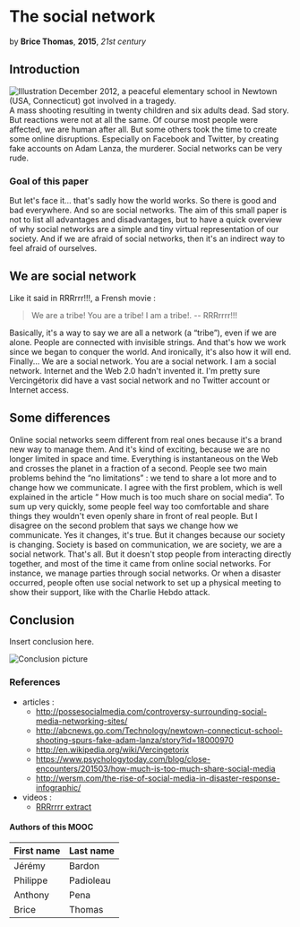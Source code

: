 # The social network

by **Brice Thomas**, __2015__, *21st century*

## Introduction

![Illustration](http://www.algoritma.it/assets/social-network.jpeg)
December 2012, a peaceful elementary school in Newtown (USA, Connecticut) got involved in a tragedy.  
A mass shooting resulting in twenty children and six adults dead. Sad story. But reactions were not at all the same. Of course most people were affected, we are human after all. But some others took the time to create some online disruptions. Especially on Facebook and Twitter, by creating fake accounts on Adam Lanza, the murderer. Social networks can be very rude.

### Goal of this paper

But let's face it... that's sadly how the world works. So there is good and bad everywhere. And so are social networks. The aim of this small paper is not to list all advantages and disadvantages, but to have a quick overview of why social networks are a simple and tiny virtual representation of our society. And if we are afraid of social networks, then it's an indirect way to feel
afraid of ourselves.

## We are social network

Like it said in RRRrrr!!!, a Frensh movie :

> We are a tribe! You are a tribe! I am a tribe!. -- RRRrrrr!!!

Basically, it's a way to say we are all a network (a “tribe”), even if we are alone. People are connected with invisible strings. And that's how we work since we began to conquer the world. And ironically, it's also how it will end. Finally... We are a social network. You are a social network. I am a social network. Internet and the Web 2.0 hadn't invented it. I'm pretty sure Vercingétorix did have a vast social network and no Twitter account or Internet access.

## Some differences

Online social networks seem different from real ones because it's a brand new way to manage them. And it's kind of exciting, because we are no longer limited in space and time. Everything is instantaneous on the Web and crosses the planet in a fraction of a second. People see two main problems behind the “no limitations” : we tend to share a lot more and to change how we communicate. I agree with the first problem, which is well explained in the article “ How much is too much share on social media”. To sum up very quickly, some people feel way too comfortable and share things they wouldn't even openly share in front of real people. But I disagree on the second problem that says we change how we communicate. Yes it changes, it's true. But it changes because our society is changing. Society is based on communication, we are society, we are a social network. That's all. But it doesn't stop people from interacting directly together, and most of the time it came from online social networks. For instance, we manage parties through social networks. Or when a disaster occurred, people often use social network to set up a physical meeting to show their support, like with the Charlie Hebdo attack.

## Conclusion

Insert conclusion here.

![Conclusion picture](https://cloud.githubusercontent.com/assets/9324783/6765278/2c81a55e-cfd9-11e4-8e6a-2ac25af1db3e.png)

### References
* articles :
  - http://possesocialmedia.com/controversy-surrounding-social-media-networking-sites/
  - http://abcnews.go.com/Technology/newtown-connecticut-school-shooting-spurs-fake-adam-lanza/story?id=18000970
  - http://en.wikipedia.org/wiki/Vercingetorix
  - https://www.psychologytoday.com/blog/close-encounters/201503/how-much-is-too-much-share-social-media
  - http://wersm.com/the-rise-of-social-media-in-disaster-response-infographic/
* videos :
  - [RRRrrrr extract](http://www.dailymotion.com/video/xd0rgz_rrrrrrr-je-suis-une-tribu_fun)
  
#### Authors of this MOOC

First name | Last name
-----------|----------
Jérémy | Bardon
Philippe | Padioleau
Anthony | Pena
Brice | Thomas
